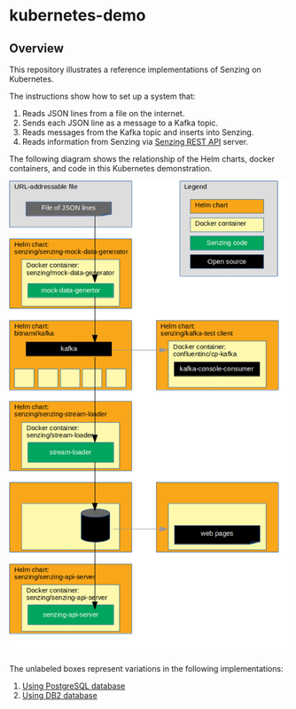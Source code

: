 # kubernetes-demo

## Overview

This repository illustrates a reference implementations of Senzing on Kubernetes.

The instructions show how to set up a system that:

1. Reads JSON lines from a file on the internet.
1. Sends each JSON line as a message to a Kafka topic.
1. Reads messages from the Kafka topic and inserts into Senzing.
1. Reads information from Senzing via [Senzing REST API](https://github.com/Senzing/senzing-rest-api) server.

The following diagram shows the relationship of the Helm charts, docker containers, and code in this Kubernetes demonstration.

![Image of architecture](docs/img-architecture/architecture.png)

The unlabeled boxes represent variations in the following implementations:

1. [Using PostgreSQL database](docs/helm-postgresql-demo/README.md)
1. [Using DB2 database](docs/helm-db2-demo/README.md)
